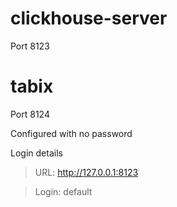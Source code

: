 

# clickhouse-server

Port 8123

# tabix

Port 8124

Configured with no password


Login details

  > URL: http://127.0.0.1:8123

  > Login: default
    
